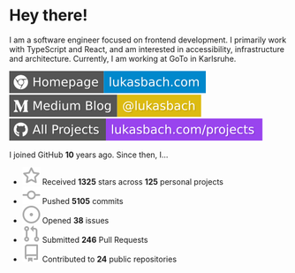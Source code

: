 # Hey there!

I am a software engineer focused on frontend development. I primarily work with TypeScript and React, and am interested in accessibility, infrastructure and architecture. Currently, I am working at GoTo in Karlsruhe.

[![Homepage](./icons/homepage.svg)](https://lukasbach.com)
[![Medium Blog](./icons/medium.svg)](https://medium.com/@lukasbach)
[![My Projects](./icons/projects.svg)](https://lukasbach.com/projects)

I joined GitHub **10** years ago. Since then, I...

- ![](./icons/star.svg) Received **1325** stars across **125** personal projects
- ![](./icons/commit.svg) Pushed **5105** commits
- ![](./icons/issues.svg) Opened **38** issues
- ![](./icons/pr.svg) Submitted **246** Pull Requests
- ![](./icons/repo.svg) Contributed to **24** public repositories
